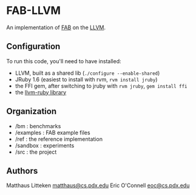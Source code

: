 FAB-LLVM
========

An implementation of [FAB](http://web.cecs.pdx.edu/~apt/cs322/fab.pdf) on the [LLVM](http://llvm.org).


Configuration
-------------

To run this code, you'll need to have installed:

- LLVM, built as a shared lib (`./configure --enable-shared`)
- JRuby 1.6 (easiest to install with rvm, `rvm install jruby`)
- the FFI gem, after switching to jruby with `rvm jruby`, `gem install ffi`
- the [llvm-ruby library](https://github.com/jvoorhis/ruby-llvm)


Organization
------------

- /bm : benchmarks
- /examples : FAB example files
- /ref : the reference implementation
- /sandbox : experiments
- /src : the project


Authors
-------

Matthaus Litteken <matthaus@cs.pdx.edu>
Eric O'Connell <eoc@cs.pdx.edu>

